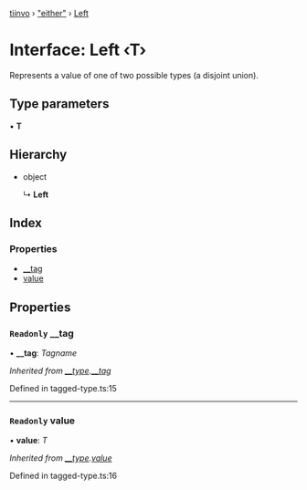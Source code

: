 [tiinvo](../README.md) › ["either"](../modules/_either_.md) › [Left](_either_.left.md)

# Interface: Left ‹**T**›

Represents a value of one of two possible types (a disjoint union).

## Type parameters

▪ **T**

## Hierarchy

* object

  ↳ **Left**

## Index

### Properties

* [__tag](_either_.left.md#readonly-__tag)
* [value](_either_.left.md#readonly-value)

## Properties

### `Readonly` __tag

• **__tag**: *Tagname*

*Inherited from [__type](../modules/_tagged_type_.md#__type).[__tag](../modules/_tagged_type_.md#readonly-__tag)*

Defined in tagged-type.ts:15

___

### `Readonly` value

• **value**: *T*

*Inherited from [__type](../modules/_tagged_type_.md#__type).[value](../modules/_tagged_type_.md#readonly-value)*

Defined in tagged-type.ts:16
